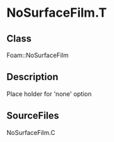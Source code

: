 # NoSurfaceFilm.T 
## Class
Foam::NoSurfaceFilm

## Description
Place holder for 'none' option

## SourceFiles
NoSurfaceFilm.C

